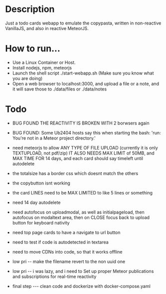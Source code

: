 # Description

Just a todo cards webapp to emulate the copypasta, written in non-reactive VanillaJS, and also in reactive MeteorJS.

# How to run...

* Use a Linux Container or Host.
* Install nodejs, npm, meteorjs
* Launch the shell script ./start-webapp.sh (Make sure you know what you are doing)
* Open a web browser to localhost:3000, and upload a file or a note, and it will save those to ./data/files or ./data/notes

# Todo
* BUG FOUND THE REACTIVITY IS BROKEN WITH 2 borwsers again
* BUG FOUND: Some Ub2404 hosts say this when starting the bash: 'run: You're not in a Meteor project directory.'
* need meteorjs to allow ANY TYPE OF FILE UPLOAD (currently it is only TEXTUPLOAD, not pdf/zip) IT ALSO NEEDS MAX LIMIT of 50MB, and MAX TIME FOR 14 days, and each card should say timeleft until autodelete
* the totalsize has a border css which doesnt match the others
* the copybutton isnt working
* the card LINES need to be MAX LIMITED to like 5 lines or something
* need 14 day autodelete
* need autofocus on uploadmodal, as well as initialpageload, then autofocus on modaltext area, then on CLOSE focus back to upload button for keyboard nativity

* need top page cards to have a navigate to url button
* need to test if code is autodetected in textarea
* need to move CDNs into code, so that it works offline 
* low pri -- make the filename revert to the non uuid one
* low pri -- i was lazy, and i need to Set up proper Meteor publications and subscriptions for real-time reactivity

* final step --- clean code and dockerize with docker-compose.yaml